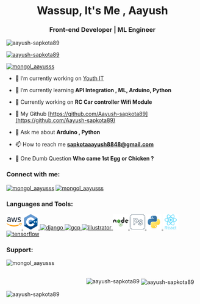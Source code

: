 <h1 align="center">Wassup, It's Me , Aayush </h1>
<h3 align="center">Front-end Developer | ML Engineer</h3>

<p align="left"> <img src="https://komarev.com/ghpvc/?username=aayush-sapkota89&label=Profile%20views&color=0e75b6&style=flat" alt="aayush-sapkota89" /> </p>

<p align="left"> <a href="https://github.com/ryo-ma/github-profile-trophy"><img src="https://github-profile-trophy.vercel.app/?username=aayush-sapkota89" alt="aayush-sapkota89" /></a> </p>

<p align="left"> <a href="https://twitter.com/mongol_aayusss" target="blank"><img src="https://img.shields.io/twitter/follow/mongol_aayusss?logo=twitter&style=for-the-badge" alt="mongol_aayusss" /></a> </p>

- 🏢 I’m currently working on [Youth IT](https://hamroyouthit.com)

- 🌱 I’m currently learning **API Integration , ML, Arduino, Python**

- 🔧 Currently working on **RC Car controller Wifi Module**

- 💽 My Github [https://github.com/Aayush-sapkota89](https://github.com/Aayush-sapkota89)

- 💬 Ask me about **Arduino , Python**

- 📫 How to reach me **sapkotaaayush8848@gmail.com**

- 🧠 One Dumb Question **Who came 1st Egg or Chicken ?**

<h3 align="left">Connect with me:</h3>
<p align="left">
<a href="https://twitter.com/mongol_aayusss" target="blank"><img align="center" src="https://raw.githubusercontent.com/rahuldkjain/github-profile-readme-generator/master/src/images/icons/Social/twitter.svg" alt="mongol_aayusss" height="30" width="40" /></a>
<a href="https://instagram.com/mongol_aayusss" target="blank"><img align="center" src="https://raw.githubusercontent.com/rahuldkjain/github-profile-readme-generator/master/src/images/icons/Social/instagram.svg" alt="mongol_aayusss" height="30" width="40" /></a>
</p>

<h3 align="left">Languages and Tools:</h3>
<p align="left"> <a href="https://aws.amazon.com" target="_blank" rel="noreferrer"> <img src="https://raw.githubusercontent.com/devicons/devicon/master/icons/amazonwebservices/amazonwebservices-original-wordmark.svg" alt="aws" width="40" height="40"/> </a> <a href="https://www.w3schools.com/cpp/" target="_blank" rel="noreferrer"> <img src="https://raw.githubusercontent.com/devicons/devicon/master/icons/cplusplus/cplusplus-original.svg" alt="cplusplus" width="40" height="40"/> </a> <a href="https://www.djangoproject.com/" target="_blank" rel="noreferrer"> <img src="https://cdn.worldvectorlogo.com/logos/django.svg" alt="django" width="40" height="40"/> </a> <a href="https://cloud.google.com" target="_blank" rel="noreferrer"> <img src="https://www.vectorlogo.zone/logos/google_cloud/google_cloud-icon.svg" alt="gcp" width="40" height="40"/> </a> <a href="https://www.adobe.com/in/products/illustrator.html" target="_blank" rel="noreferrer"> <img src="https://www.vectorlogo.zone/logos/adobe_illustrator/adobe_illustrator-icon.svg" alt="illustrator" width="40" height="40"/> </a> <a href="https://nodejs.org" target="_blank" rel="noreferrer"> <img src="https://raw.githubusercontent.com/devicons/devicon/master/icons/nodejs/nodejs-original-wordmark.svg" alt="nodejs" width="40" height="40"/> </a> <a href="https://www.photoshop.com/en" target="_blank" rel="noreferrer"> <img src="https://raw.githubusercontent.com/devicons/devicon/master/icons/photoshop/photoshop-line.svg" alt="photoshop" width="40" height="40"/> </a> <a href="https://www.python.org" target="_blank" rel="noreferrer"> <img src="https://raw.githubusercontent.com/devicons/devicon/master/icons/python/python-original.svg" alt="python" width="40" height="40"/> </a> <a href="https://reactjs.org/" target="_blank" rel="noreferrer"> <img src="https://raw.githubusercontent.com/devicons/devicon/master/icons/react/react-original-wordmark.svg" alt="react" width="40" height="40"/> </a> <a href="https://www.tensorflow.org" target="_blank" rel="noreferrer"> <img src="https://www.vectorlogo.zone/logos/tensorflow/tensorflow-icon.svg" alt="tensorflow" width="40" height="40"/> </a> </p>

<h3 align="left">Support:</h3>
<p><a href="https://www.buymeacoffee.com/mongol_aayusss"> <img align="left" src="https://cdn.buymeacoffee.com/buttons/v2/default-yellow.png" height="50" width="210" alt="mongol_aayusss" /></a></p><br><br>

<p><img align="left" src="https://github-readme-stats.vercel.app/api/top-langs?username=aayush-sapkota89&show_icons=true&locale=en&layout=compact" alt="aayush-sapkota89" /></p>

<p>&nbsp;<img align="center" src="https://github-readme-stats.vercel.app/api?username=aayush-sapkota89&show_icons=true&locale=en" alt="aayush-sapkota89" /></p>

<p><img align="center" src="https://github-readme-streak-stats.herokuapp.com/?user=aayush-sapkota89&" alt="aayush-sapkota89" /></p>
